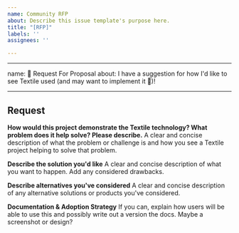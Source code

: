 ```yaml
---
name: Community RFP
about: Describe this issue template's purpose here.
title: "[RFP]"
labels: ''
assignees: ''

---
```


---
name: 🚀 Request For Proposal 
about: I have a suggestion for how I'd like to see Textile used (and may want to implement it 🙂)!

---

## Request

**How would this project demonstrate the Textile technology? What problem does it help solve? Please describe.**
A clear and concise description of what the problem or challenge is and how you see a Textile project helping to solve that problem.

**Describe the solution you'd like**
A clear and concise description of what you want to happen. Add any considered drawbacks.

**Describe alternatives you've considered**
A clear and concise description of any alternative solutions or products you've considered.

**Documentation & Adoption Strategy**
If you can, explain how users will be able to use this and possibly write out a version the docs.
Maybe a screenshot or design?
